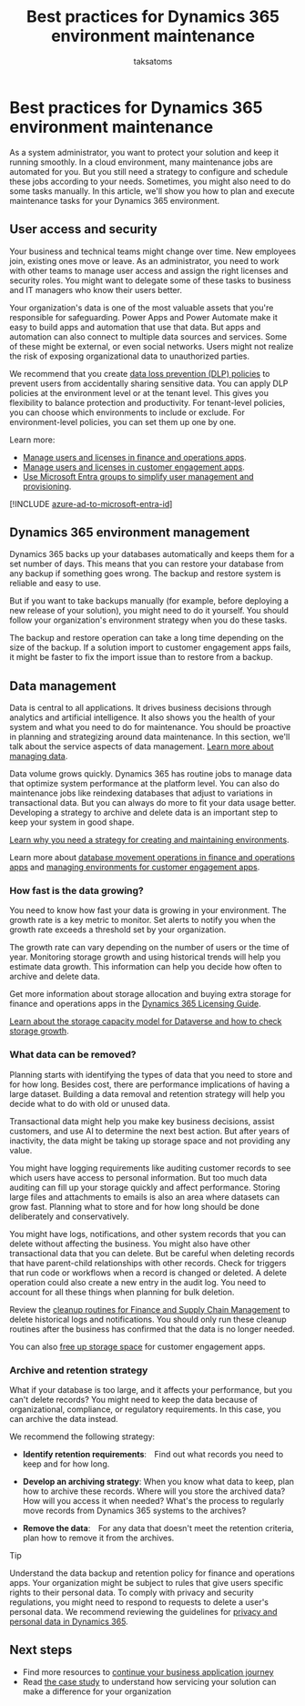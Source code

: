 ﻿---
title: Best practices for Dynamics 365 environment maintenance
description: Learn how to plan and execute maintenance tasks for your Dynamics 365 environment, such as managing user access, security roles, data backup, restore, archiving, and deletion.
author: taksatoms
ms.author: tsato
ms.date: 01/30/2024
ms.topic: conceptual
ms.custom:
 - ai-seo-date: 01/30/2024
 - ai-gen-docs-bap
 - ai-gen-title
 - ai-gen-desc
content_well_notification: AI-contribution
---

# Best practices for Dynamics 365 environment maintenance

As a system administrator, you want to protect your solution and keep it running smoothly. In a cloud environment, many maintenance jobs are automated for you. But you still need a strategy to configure and schedule these jobs according to your needs. Sometimes, you might also need to do some tasks manually. In this article, we'll show you how to plan and execute maintenance tasks for your Dynamics 365 environment.

## User access and security

Your business and technical teams might change over time. New employees join, existing ones move or leave. As an administrator, you need to work with other teams to manage user access and assign the right licenses and security roles. You might want to delegate some of these tasks to business and IT managers who know their users better.

Your organization's data is one of the most valuable assets that you're responsible for safeguarding. Power Apps and Power Automate make it easy to build apps and automation that use that data. But apps and automation can also connect to multiple data sources and services. Some of these might be external, or even social networks. Users might not realize the risk of exposing organizational data to unauthorized parties.

We recommend that you create [data loss prevention (DLP) policies](/power-platform/admin/wp-data-loss-prevention) to prevent users from accidentally sharing sensitive data. You can apply DLP policies at the environment level or at the tenant level. This gives you flexibility to balance protection and productivity. For tenant-level policies, you can choose which environments to include or exclude. For environment-level policies, you can set them up one by one.

Learn more:

- [Manage users and licenses in finance and operations apps](/dynamics365/fin-ops-core/dev-itpro/sysadmin/tasks/create-new-users).
- [Manage users and licenses in customer engagement apps](/microsoft-365/admin/add-users/?view=o365-worldwide&preserve-view=true).
- [Use Microsoft Entra groups to simplify user management and provisioning](/power-platform/admin/manage-group-teams).

[!INCLUDE [azure-ad-to-microsoft-entra-id](~/../shared-content/shared/azure-ad-to-microsoft-entra-id.md)]

## Dynamics 365 environment management

Dynamics 365 backs up your databases automatically and keeps them for a set number of days. This means that you can restore your database from any backup if something goes wrong. The backup and restore system is reliable and easy to use.

But if you want to take backups manually (for example, before deploying a new release of your solution), you might need to do it yourself. You should follow your organization's environment strategy when you do these tasks.

The backup and restore operation can take a long time depending on the size of the backup. If a solution import to customer engagement apps fails, it might be faster to fix the import issue than to restore from a backup.

## Data management

Data is central to all applications. It drives business decisions through analytics and artificial intelligence. It also shows you the health of your system and what you need to do for maintenance. You should be proactive in planning and strategizing around data maintenance. In this section, we'll talk about the service aspects of data management. [Learn more about managing data](data-management.md).

Data volume grows quickly. Dynamics 365 has routine jobs to manage data that optimize system performance at the platform level. You can also do maintenance jobs like reindexing databases that adjust to variations in transactional data. But you can always do more to fit your data usage better. Developing a strategy to archive and delete data is an important step to keep your system in good shape.

[Learn why you need a strategy for creating and maintaining environments](environment-strategy-overview.md).

Learn more about [database movement operations in finance and operations apps](/dynamics365/fin-ops-core/dev-itpro/database/dbmovement-operations) and [managing environments for customer engagement apps](/power-platform/admin/environments-overview).

### How fast is the data growing?

You need to know how fast your data is growing in your environment. The growth rate is a key metric to monitor. Set alerts to notify you when the growth rate exceeds a threshold set by your organization.

The growth rate can vary depending on the number of users or the time of year. Monitoring storage growth and using historical trends will help you estimate data growth. This information can help you decide how often to archive and delete data.

Get more information about storage allocation and buying extra storage for finance and operations apps in the [Dynamics 365 Licensing Guide](https://go.microsoft.com/fwlink/?LinkId=866544&clcid=0x409).

[Learn about the storage capacity model for Dataverse and how to check storage growth](/power-platform/admin/capacity-storage).

### What data can be removed?

Planning starts with identifying the types of data that you need to store and for how long. Besides cost, there are performance implications of having a large dataset. Building a data removal and retention strategy will help you decide what to do with old or unused data.

Transactional data might help you make key business decisions, assist customers, and use AI to determine the next best action. But after years of inactivity, the data might be taking up storage space and not providing any value.

You might have logging requirements like auditing customer records to see which users have access to personal information. But too much data auditing can fill up your storage quickly and affect performance. Storing large files and attachments to emails is also an area where datasets can grow fast. Planning what to store and for how long should be done deliberately and conservatively.

You might have logs, notifications, and other system records that you can delete without affecting the business. You might also have other transactional data that you can delete. But be careful when deleting records that have parent-child relationships with other records. Check for triggers that run code or workflows when a record is changed or deleted. A delete operation could also create a new entry in the audit log. You need to account for all these things when planning for bulk deletion.

Review the [cleanup routines for Finance and Supply Chain Management](/dynamics365/fin-ops-core/dev-itpro/sysadmin/cleanuproutines) to delete historical logs and notifications. You should only run these cleanup routines after the business has confirmed that the data is no longer needed.

You can also [free up storage space](/dynamics365/customerengagement/on-premises/admin/free-storage-space) for customer engagement apps.

### Archive and retention strategy

What if your database is too large, and it affects your performance, but you can't delete records? You might need to keep the data because of organizational, compliance, or regulatory requirements. In this case, you can archive the data instead.

We recommend the following strategy:

- **Identify retention requirements**: Find out what records you need to keep and for how long.

- **Develop an archiving strategy**: When you know what data to keep, plan how to archive these records. Where will you store the archived data? How will you access it when needed? What's the process to regularly move records from Dynamics 365 systems to the archives?

- **Remove the data**: For any data that doesn't meet the retention criteria, plan how to remove it from the archives.

> [!TIP]
> Understand the data backup and retention policy for finance and operations apps. Your organization might be subject to rules that give users specific rights to their personal data. To comply with privacy and security regulations, you might need to respond to requests to delete a user's personal data. We recommend reviewing the guidelines for [privacy and personal data in Dynamics 365](/dynamics365/get-started/privacy/).

## Next steps

- Find more resources to [continue your business application journey](service-solution-continue-the-business-application-journey.md)
- Read [the case study](service-solution-case-study.md) to understand how servicing your solution can make a difference for your organization
